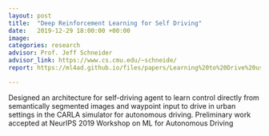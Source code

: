 ```yaml
---
layout: post
title:  "Deep Reinforcement Learning for Self Driving"
date:   2019-12-29 18:00:00 +00:00
image: 
categories: research
advisor: Prof. Jeff Schneider
advisor_link: https://www.cs.cmu.edu/~schneide/
report: https://ml4ad.github.io/files/papers/Learning%20to%20Drive%20using%20Waypoints.pdf

---
```

Designed an architecture for self-driving agent to learn control directly from semantically segmented images and waypoint input to drive in urban settings in the CARLA simulator for autonomous driving. Preliminary work accepted at NeurIPS 2019 Workshop on ML for Autonomous Driving
